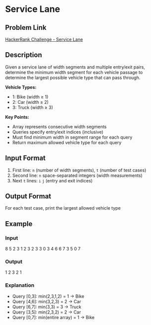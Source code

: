 # Service Lane

## Problem Link
[HackerRank Challenge - Service Lane](https://www.hackerrank.com/contests/mountblue-technologies/challenges/service-lane)

## Description
Given a service lane of width segments and multiple entry/exit pairs, determine the minimum width segment for each vehicle passage to determine the largest possible vehicle type that can pass through.

**Vehicle Types:**
- 1: Bike (width ≥ 1)
- 2: Car (width ≥ 2)
- 3: Truck (width ≥ 3)

**Key Points:**
- Array represents consecutive width segments
- Queries specify entry/exit indices (inclusive)
- Must find minimum width in segment range for each query
- Return maximum allowed vehicle type for each query

## Input Format
1. First line: `n` (number of width segments), `t` (number of test cases)
2. Second line: `n` space-separated integers (width measurements)
3. Next `t` lines: `i` `j` (entry and exit indices)

## Output Format
For each test case, print the largest allowed vehicle type

## Example
### Input
8 5
2 3 1 2 3 2 3 3
0 3
4 6
6 7
3 5
0 7

### Output
1
2
3
2
1

### Explanation
- Query [0,3]: min(2,3,1,2) = 1 → Bike
- Query [4,6]: min(3,2,3) = 2 → Car
- Query [6,7]: min(3,3) = 3 → Truck
- Query [3,5]: min(2,3,2) = 2 → Car
- Query [0,7]: min(entire array) = 1 → Bike